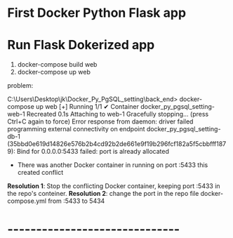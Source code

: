 # First Docker Python Flask app


# Run Flask Dokerized app
1) docker-compose build web
2) docker-compose up web

problem:

C:\Users\Desktop\jk\Docker_Py_PgSQL_setting\back_end> docker-compose up web
[+] Running 1/1
 ✔ Container docker_py_pgsql_setting-web-1  Recreated                                                                                                            0.1s 
Attaching to web-1
Gracefully stopping... (press Ctrl+C again to force)
Error response from daemon: driver failed programming external connectivity on endpoint docker_py_pgsql_setting-db-1 (35bbd0e619d14826e576b2b4cd92b2de661e9f19b296fcf182a5f5cbbfff1879): Bind for 0.0.0.0:5433 failed: port is already allocated

* There was another Docker container in running on port :5433 this created conflict

**Resolution 1**: Stop the conflicting Docker container, keeping port :5433 in the repo's conteiner.
**Resolution 2**: change the port in the repo file docker-compose.yml from :5433 to 5434

# ------------------------------ #